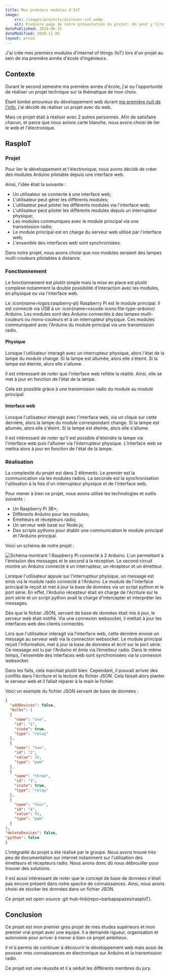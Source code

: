```yaml
---
title: Mes premiers modules d'IoT
image:
    src: /images/projects/discover-iot.webp
    alt: Première page de notre présentation du projet. On peut y lire "Gestion d'électronique à distance, projet 1A".
datePublished: 2019-06-15
dateModified: 2020-11-05
layout: prose
---
```


J'ai crée mes premiers modules d'internet of things (IoT) lors d'un projet au sein de ma première année d'école d'ingénieurs.

<!-- more -->

## Contexte

Durant le second semestre ma première année d'école, j'ai eu l'opportunité de réaliser un projet technique sur la thématique de mon choix.

Étant tombé amoureux du développement web durant [ma première nuit de l'info](./involvment-nuit-de-linfo.md), j'ai décidé de réaliser un projet avec du web.

Mais ce projet était à réaliser avec 2 autres personnes. Afin de satisfaire chacun, et parce que nous avions carte blanche, nous avons choisi de lier le web et l'électronique. 

## RaspIoT

### Projet

Pour lier le développement et l'électronique, nous avons décidé de créer des modules Arduino pilotable depuis une interface web.

Ainsi, l'idée était la suivante :

- Un utilisateur se connecte à une interface web;
- L'utilisateur peut gérer les différents modules;
- L'utilisateur peut piloter les différents modules via l'interface web;
- L'utilisateur peut piloter les différents modules depuis un interrupteur physique;
- Les modules communiques avec le module principal via une transmission radio;
- Le module principal est en charge du serveur web utilisé par l'interface web;
- L'ensemble des interfaces web sont synchronisées.

Dans notre projet, nous avons choisi que nos modules seraient des lampes multi-couleurs pilotables à distance.

### Fonctionnement

Le fonctionnement est plutôt simple mais la mise en place est plutôt complexe notamment la double possibilité d’interaction avec les modules, en physique ou via l'interface web.

Le :icon{name=logos:raspberry-pi} Raspberry Pi est le module principal. Il est connecté via USB à un :icon{name=vscode-icons:file-type-arduino} Arduino. Les modules sont des Arduino connectés à des lampes multi-couleurs ou mono-couleurs et à un interrupteur physique. Ces modules communiquent avec l'Arduino du module principal via une transmission radio.

#### Physique

Lorsque l'utilisateur interagit avec un interrupteur physique, alors l'état de la lampe du module change. Si la lampe est allumée, alors elle s'éteint. Si la lampe est éteinte, alors elle s'allume.

Il est intéressant de noter que l'interface web reflète la réalité. Ainsi, elle se met à jour en fonction de l'état de la lampe.

Cela est possible grâce à une transmission radio du module au module principal.

#### Interface web

Lorsque l'utilisateur interagit avec l'interface web, via un clique sur cette dernière, alors la lampe du module correspondant change. Si la lampe est allumée, alors elle s'éteint. Si la lampe est éteinte, alors elle s'allume.

Il est intéressant de noter qu'il est possible d'éteindre la lampe via l'interface web puis l'allumer via l’interrupteur physique. L'interface web se mettra alors à jour en fonction de l'état de la lampe.

### Réalisation

La complexité du projet est dans 2 éléments. Le premier est la communication via les modules radios. La seconde est la synchronisation l'utilisation à la fois d'un interrupteur physique et de l'interface web.

Pour mener à bien ce projet, nous avons utilisé les technologies et outils suivants :

- Un Raspberry Pi 3B+;
- Différents Arduino pour les modules;
- Émetteurs et récepteurs radio;
- Un serveur web basé sur Node.js;
- Des scripts pythons pour établir une communication le module principal et l'Arduino principal.

Voici un schéma de notre projet :

![Schéma montrant 1 Raspberry Pi connecté à 2 Arduino. L'un permettant à l'émission des messages et le second à la réception. Le second circuit montre un Arduino connecté à un interrupteur, un récepteur et un émetteur.](/images/projects/discover-iot_schema-full.webp)

Lorsque l'utilisateur appuie sur l'interrupteur physique, un message est émis via le module radio connecté à l'Arduino. Le module de l'interface principal le reçoit et met à jour la base de données via un script python et le port série. En effet, l'Arduino récepteur était en charge de l'écriture sur le port série et un script python avait la charge d'intercepter et interpréter les messages.

Dès que le fichier JSON, servant de base de données était mis à jour, le serveur web était notifié. Via une connexion websocket, il mettait à jour les interfaces web des clients connectés.

Lors que l'utilisateur interagit via l'interface web, cette dernière envoie un message au serveur web via la connection websocket. Le module principal reçoit l'information, met à jour la base de données et écrit sur le port série. Ce message est lu par l'Arduino et émis via l’émetteur radio. Dans le même temps, l'ensemble des interfaces web sont synchronisées via la connexion websocket.

Dans les faits, cela marchait plutôt bien. Cependant, il pouvait arriver des conflits dans l'écriture et la lecture du fichier JSON. Cela faisait alors planter le serveur web et il fallait réparer à la main le fichier.

Voici un exemple du fichier JSON servant de base de données :

```json
{
  "addDevices": false,
  "bulbs": [
  {
    "name": "one",
    "id": "1",
    "state": true,
    "type": "relay"
  },
  {
    "name": "two",
    "id": "2",
    "value": 36,
    "type": "pwm"
  },
  {
    "name": "three",
    "id": "3",
    "state": true,
    "type": "relay"
  },
  {
    "name": "four",
    "id": "4",
    "value": 91,
    "type": "pwm"
  }
],
"deleteDevices": false,
"python": false
}
```

L'intégralité du projet a été réalisé par le groupe. Nous avons trouvé très peu de documentation sur internet notamment sur l'utilisation des émetteurs et récepteurs radio. Nous avons donc dû nous débrouiller pour trouver des solutions.

Il est aussi intéressant de noter que le concept de base de données n'était pas encore présent dans notre spectre de connaissances. Ainsi, nous avons choisi de stocker les données dans un fichier JSON.

Ce projet est open-source :git-hub-link{repo=barbapapazes/raspIoT}.

## Conclusion

Ce projet est mon premier gros projet de mes études supérieurs et mon premier vrai projet avec une équipe. Il a demandé rigueur, organisation et autonomie pour arriver à mener à bien ce projet ambitieux.

Il m'a permis de continuer à découvrir le développement web mais aussi de pousser mes connaissances en électronique sur Arduino et la transmission radio.

Ce projet est une réussite et il a séduit les différents membres du jury.